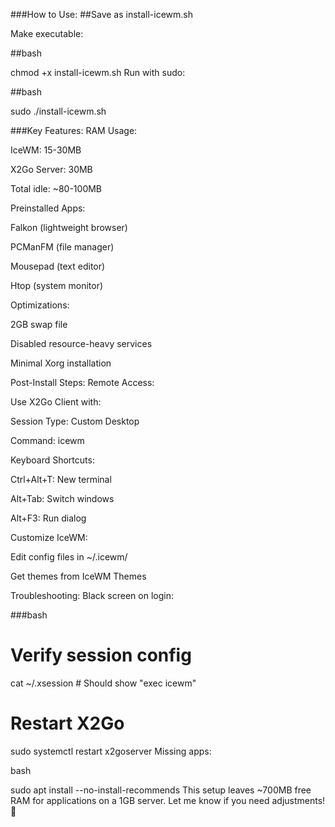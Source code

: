 ###How to Use:
##Save as install-icewm.sh

Make executable:

##bash

chmod +x install-icewm.sh
Run with sudo:

##bash

sudo ./install-icewm.sh

###Key Features:
RAM Usage:

IceWM: 15-30MB

X2Go Server: 30MB

Total idle: ~80-100MB

Preinstalled Apps:

Falkon (lightweight browser)

PCManFM (file manager)

Mousepad (text editor)

Htop (system monitor)

Optimizations:

2GB swap file

Disabled resource-heavy services

Minimal Xorg installation

Post-Install Steps:
Remote Access:

Use X2Go Client with:

Session Type: Custom Desktop

Command: icewm

Keyboard Shortcuts:

Ctrl+Alt+T: New terminal

Alt+Tab: Switch windows

Alt+F3: Run dialog

Customize IceWM:

Edit config files in ~/.icewm/

Get themes from IceWM Themes

Troubleshooting:
Black screen on login:

###bash

# Verify session config
cat ~/.xsession  # Should show "exec icewm"

# Restart X2Go
sudo systemctl restart x2goserver
Missing apps:

bash

sudo apt install --no-install-recommends <package>
This setup leaves ~700MB free RAM for applications on a 1GB server. Let me know if you need adjustments! 🐧
